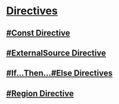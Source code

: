 # [Directives](directives.md)
## [#Const Directive](const-directive.md)
## [#ExternalSource Directive](externalsource-directive.md)
## [#If...Then...#Else Directives](if-then-else-directives.md)
## [#Region Directive](region-directive.md)
